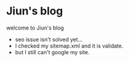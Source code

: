 # Jiun's blog

welcome to Jiun's blog

- seo issue isn't solved yet...
- I checked my sitemap.xml and it is validate.
- but I still can't google my site.
